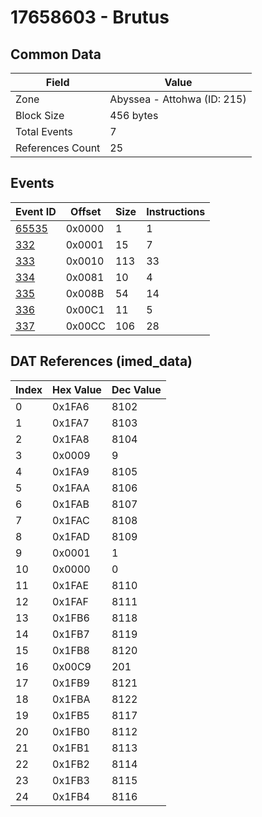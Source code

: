 # 17658603 - Brutus

## Common Data

| Field            | Value                       |
|------------------|-----------------------------|
| Zone             | Abyssea - Attohwa (ID: 215) |
| Block Size       | 456 bytes                   |
| Total Events     | 7                           |
| References Count | 25                          |

## Events

| Event ID            | Offset   |   Size |   Instructions |
|---------------------|----------|--------|----------------|
| [65535](./65535.md) | 0x0000   |      1 |              1 |
| [332](./332.md)     | 0x0001   |     15 |              7 |
| [333](./333.md)     | 0x0010   |    113 |             33 |
| [334](./334.md)     | 0x0081   |     10 |              4 |
| [335](./335.md)     | 0x008B   |     54 |             14 |
| [336](./336.md)     | 0x00C1   |     11 |              5 |
| [337](./337.md)     | 0x00CC   |    106 |             28 |

## DAT References (imed_data)

|   Index | Hex Value   |   Dec Value |
|---------|-------------|-------------|
|       0 | 0x1FA6      |        8102 |
|       1 | 0x1FA7      |        8103 |
|       2 | 0x1FA8      |        8104 |
|       3 | 0x0009      |           9 |
|       4 | 0x1FA9      |        8105 |
|       5 | 0x1FAA      |        8106 |
|       6 | 0x1FAB      |        8107 |
|       7 | 0x1FAC      |        8108 |
|       8 | 0x1FAD      |        8109 |
|       9 | 0x0001      |           1 |
|      10 | 0x0000      |           0 |
|      11 | 0x1FAE      |        8110 |
|      12 | 0x1FAF      |        8111 |
|      13 | 0x1FB6      |        8118 |
|      14 | 0x1FB7      |        8119 |
|      15 | 0x1FB8      |        8120 |
|      16 | 0x00C9      |         201 |
|      17 | 0x1FB9      |        8121 |
|      18 | 0x1FBA      |        8122 |
|      19 | 0x1FB5      |        8117 |
|      20 | 0x1FB0      |        8112 |
|      21 | 0x1FB1      |        8113 |
|      22 | 0x1FB2      |        8114 |
|      23 | 0x1FB3      |        8115 |
|      24 | 0x1FB4      |        8116 |
